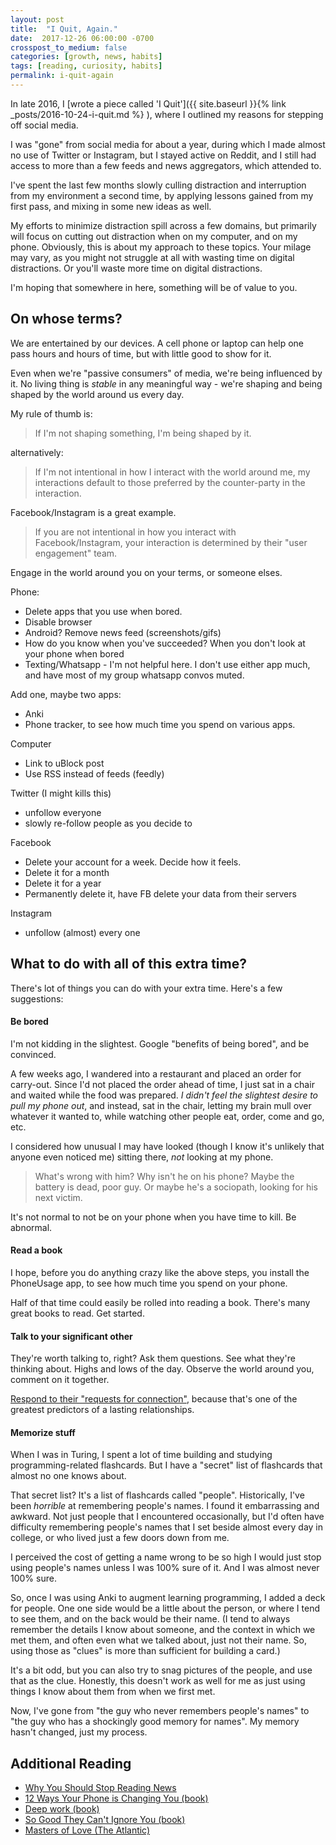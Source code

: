 ```yaml
---
layout: post
title:  "I Quit, Again."
date:  2017-12-26 06:00:00 -0700
crosspost_to_medium: false
categories: [growth, news, habits]
tags: [reading, curiosity, habits]
permalink: i-quit-again
---
```


In late 2016, I [wrote a piece called 'I Quit']({{ site.baseurl }}{% link _posts/2016-10-24-i-quit.md %} ), where I outlined my reasons for stepping off social media.

I was "gone" from social media for about a year, during which I made almost no use of Twitter or Instagram, but I stayed active on Reddit, and I still had access to more than a few feeds and news aggregators, which attended to.

I've spent the last few months slowly culling distraction and interruption from my environment a second time, by applying lessons gained from my first pass, and mixing in some new ideas as well.

My efforts to minimize distraction spill across a few domains, but primarily will focus on cutting out distraction when on my computer, and on my phone. Obviously, this is about my approach to these topics. Your milage may vary, as you might not struggle at all with wasting time on digital distractions. Or you'll waste more time on digital distractions.

I'm hoping that somewhere in here, something will be of value to you.

<!--more-->

## On whose terms?

We are entertained by our devices. A cell phone or laptop can help one pass hours and hours of time, but with little good to show for it.

Even when we're "passive consumers" of media, we're being influenced by it. No living thing is _stable_ in any meaningful way - we're shaping and being shaped by the world around us every day.

My rule of thumb is:

> If I'm not shaping something, I'm being shaped by it.

alternatively:

> If I'm not intentional in how I interact with the world around me, my interactions default to those preferred by the counter-party in the interaction.

Facebook/Instagram is a great example.

> If you are not intentional in how you interact with Facebook/Instagram, your interaction is determined by their "user engagement" team.

Engage in the world around you on your terms, or someone elses.




Phone:

- Delete apps that you use when bored.
- Disable browser
- Android? Remove news feed (screenshots/gifs)
- How do you know when you've succeeded? When you don't look at your phone when bored
- Texting/Whatsapp - I'm not helpful here. I don't use either app much, and have most of my group whatsapp convos muted.

Add one, maybe two apps:

- Anki
- Phone tracker, to see how much time you spend on various apps.

Computer

- Link to uBlock post
- Use RSS instead of feeds (feedly)

Twitter (I might kills this)

- unfollow everyone
- slowly re-follow people as you decide to

Facebook

- Delete your account for a week. Decide how it feels.
- Delete it for a month
- Delete it for a year
- Permanently delete it, have FB delete your data from their servers

Instagram

- unfollow (almost) every one



## What to do with all of this extra time?

There's lot of things you can do with your extra time. Here's a few suggestions:

#### Be bored

I'm not kidding in the slightest. Google "benefits of being bored", and be convinced.

A few weeks ago, I wandered into a restaurant and placed an order for carry-out. Since I'd not placed the order ahead of time, I just sat in a chair and waited while the food was prepared. _I didn't feel the slightest desire to pull my phone out_, and instead, sat in the chair, letting my brain mull over whatever it wanted to, while watching other people eat, order, come and go, etc.

I considered how unusual I may have looked (though I know it's unlikely that anyone even noticed me) sitting there, _not_ looking at my phone.

> What's wrong with him? Why isn't he on his phone? Maybe the battery is dead, poor guy. Or maybe he's a sociopath, looking for his next victim.

It's not normal to not be on your phone when you have time to kill. Be abnormal.

#### Read a book

I hope, before you do anything crazy like the above steps, you install the PhoneUsage app, to see how much time you spend on your phone.

Half of that time could easily be rolled into reading a book. There's many great books to read. Get started.

#### Talk to your significant other

They're worth talking to, right? Ask them questions. See what they're thinking about. Highs and lows of the day. Observe the world around you, comment on it together.

[Respond to their "requests for connection"](https://www.theatlantic.com/health/archive/2014/06/happily-ever-after/372573/), because that's one of the greatest predictors of a lasting relationships.

#### Memorize stuff

When I was in Turing, I spent a lot of time building and studying programming-related flashcards. But I have a "secret" list of flashcards that almost no one knows about.

That secret list? It's a list of flashcards called "people". Historically, I've been _horrible_ at remembering people's names. I found it embarrassing and awkward. Not just people that I encountered occasionally, but I'd often have difficulty remembering people's names that I set beside almost every day in college, or who lived just a few doors down from me.

I perceived the cost of getting a name wrong to be so high I would just stop using people's names unless I was 100% sure of it. And I was almost never 100% sure.

So, once I was using Anki to augment learning programming, I added a deck for people. One one side would be a little about the person, or where I tend to see them, and on the back would be their name. (I tend to always remember the details I know about someone, and the context in which we met them, and often even what we talked about, just not their name. So, using those as "clues" is more than sufficient for building a card.)

It's a bit odd, but you can also try to snag pictures of the people, and use that as the clue. Honestly, this doesn't work as well for me as just using things I know about them from when we first met.

Now, I've gone from "the guy who never remembers people's names" to "the guy who has a shockingly good memory for names". My memory hasn't changed, just my process.





## Additional Reading

- [Why You Should Stop Reading News](https://www.fs.blog/2013/12/stop-reading-news/)
- [12 Ways Your Phone is Changing You (book)](https://www.goodreads.com/book/show/31804439-12-ways-your-phone-is-changing-you)
- [Deep work (book)](https://www.goodreads.com/book/show/25744928-deep-work?from_search=true)
- [So Good They Can't Ignore You (book)](https://www.goodreads.com/book/show/13525945-so-good-they-can-t-ignore-you)
- [Masters of Love (The Atlantic)](https://www.theatlantic.com/health/archive/2014/06/happily-ever-after/372573/)
